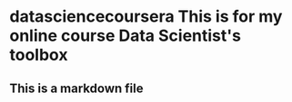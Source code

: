# datasciencecoursera This is for my online course Data Scientist's toolbox
## This is a markdown file
